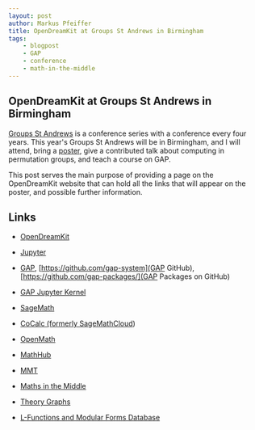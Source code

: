 ```yaml
---
layout: post
author: Markus Pfeiffer
title: OpenDreamKit at Groups St Andrews in Birmingham
tags:
    - blogpost
    - GAP
    - conference 
    - math-in-the-middle
---
```


## OpenDreamKit at Groups St Andrews in Birmingham ##

[Groups St Andrews](http://www.groupsstandrews.org/) is a conference series with
a conference every four years. This year's Groups St Andrews will be in
Birmingham, and I will attend, bring
a [poster](public/groups-st-andrews-2017.pdf), give a contributed talk
about computing in permutation groups, and teach a course on GAP.

This post serves the main purpose of providing a page on the OpenDreamKit website
that can hold all the links that will appear on the poster, and possible further
information.


## Links ##

 * [OpenDreamKit](http://opendreamkit.org)

 * [Jupyter](https://jupyter.org)

 * [GAP](http://www.gap-system.org), [https://github.com/gap-system](GAP GitHub), [https://github.com/gap-packages/](GAP Packages on GitHub)
 * [GAP Jupyter Kernel](https://github.com/gap-packages/jupyter-kernel-gap)

 * [SageMath](https://sagemath.org)
 * [CoCalc (formerly SageMathCloud](https://cocalc.com))

 * [OpenMath](https://openmath.github.io)
 * [MathHub](https://mathhub.info)
 * [MMT](https://uniformal.github.io)
 * [Maths in the Middle](https://mathhub.info/MitM)
 * [Theory Graphs](https://mathhub.info/mh/mmt/graphs/tgview.html) 

 * [L-Functions and Modular Forms Database](https://lmfdb.org)
